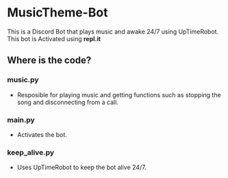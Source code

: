 # MusicTheme-Bot
This is a Discord Bot that plays music and awake 24/7 using UpTimeRobot. This bot is Activated using <strong styler="font-weight: bold;">repl.it</strong>
## Where is the code?
### music.py
- Resposible for playing music and getting functions such as stopping the song and disconnecting from a call. <br />
### main.py
- Activates the bot. <br />
### keep_alive.py
- Uses UpTimeRobot to keep the bot alive 24/7. <br />
